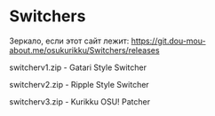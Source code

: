 # Switchers
Зеркало, если этот сайт лежит: https://git.dou-mou-about.me/osukurikku/Switchers/releases

switcherv1.zip - Gatari Style Switcher

switcherv2.zip - Ripple Style Switcher

switcherv3.zip - Kurikku OSU! Patcher
